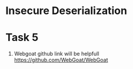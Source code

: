 # Insecure Deserialization

# Task 5

1. Webgoat github link will be helpfull https://github.com/WebGoat/WebGoat
